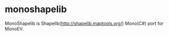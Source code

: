 monoshapelib
============

MonoShapelib is Shapelib(http://shapelib.maptools.org/) Mono(C#) port for MonoEV.